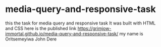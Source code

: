 # media-query-and-responsive-task
this the task for media query and responsive task
It was built with HTML and CSS
here is the published link https://grimjow-immortal.github.io/media-query-and-responsive-task/
my name is Oritsemeyiwa John Dere

